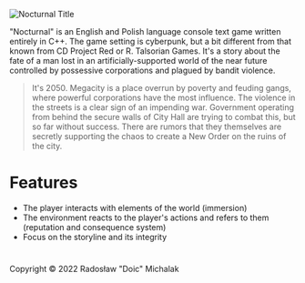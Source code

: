 ![Nocturnal Title](https://user-images.githubusercontent.com/40691503/161992823-c8f33160-a8c1-4b8c-a53a-42abb04ec1db.png)

"Nocturnal" is an English and Polish language console text game written entirely in C++. The game setting is cyberpunk, but a bit different from that known from CD Project Red or R. Talsorian Games. It's a story about the fate of a man lost in an artificially-supported world of the near future controlled by possessive corporations and plagued by bandit violence.

> It's 2050. Megacity is a place overrun by poverty and feuding gangs, where powerful corporations have the most influence. The violence in the streets is a clear sign of an impending war. Government operating from behind the secure walls of City Hall are trying to combat this, but so far without success. There are rumors that they themselves are secretly supporting the chaos to create a New Order on the ruins of the city.

# Features
* The player interacts with elements of the world (immersion)
* The environment reacts to the player's actions and refers to them (reputation and consequence system)
* Focus on the storyline and its integrity

#
Copyright © 2022 Radosław "Doic" Michalak

